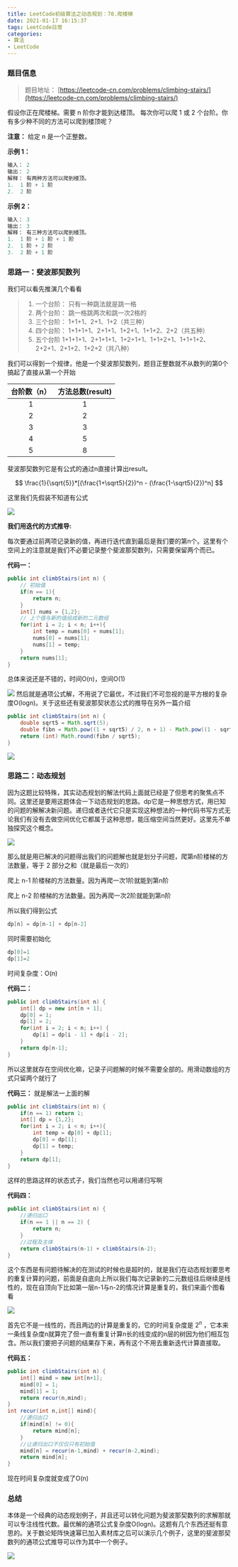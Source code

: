 ```yaml
---
title: LeetCode初级算法之动态规划：70.爬楼梯
date: 2021-01-17 16:15:37
tags: LeetCode日常
categories: 
- 算法
- LeetCode
---
```


### 题目信息
> 题目地址： [https://leetcode-cn.com/problems/climbing-stairs/](https://leetcode-cn.com/problems/climbing-stairs/)

假设你正在爬楼梯。需要 n 阶你才能到达楼顶。<!--more-->
每次你可以爬 1 或 2 个台阶。你有多少种不同的方法可以爬到楼顶呢？

**注意：** 给定 n 是一个正整数。

**示例 1：**
```java
输入： 2
输出： 2
解释： 有两种方法可以爬到楼顶。
1.  1 阶 + 1 阶
2.  2 阶
```
**示例 2：**
```java
输入： 3
输出： 3
解释： 有三种方法可以爬到楼顶。
1.  1 阶 + 1 阶 + 1 阶
2.  1 阶 + 2 阶
3.  2 阶 + 1 阶
```

### 思路一：斐波那契数列

我们可以看先推演几个看看

>1. 一个台阶：
>只有一种跳法就是跳一格
>2. 两个台阶：
>跳一格跳两次和跳一次2格的
>3. 三个台阶：
>1+1+1、2+1、1+2（共三种）
>4. 四个台阶：
>1+1+1+1、2+1+1、1+2+1、1+1+2、2+2（共五种）
>5. 五个台阶
>1+1+1+1、2+1+1+1、1+2+1+1、1+1+2+1、1+1+1+2、2+2+1、2+1+2、1+2+2（共八种）

我们可以得到一个规律，他是一个斐波那契数列，题目正整数就不从数列的第0个搞起了直接从第一个开始

| 台阶数（n） | 方法总数(result) |
| :---------: | :--------------: |
|      1      |        1         |
|      2      |        2         |
|      3      |        3         |
|      4      |        5         |
|      5      |        8         |

斐波那契数列它是有公式的通过n直接计算出result。

$$
\frac{1}{\sqrt{5}}*[(\frac{1+\sqrt5}{2})^n - (\frac{1-\sqrt5}{2})^n]
$$

这里我们先假装不知道有公式

![](https://gitee-blogimage.oss-cn-beijing.aliyuncs.com/blogImage/%E7%88%AC%E6%A5%BC%E6%A2%AF/b1.jpg)

**我们用迭代的方式推导:**

每次要通过前两项记录新的值，再进行迭代直到最后是我们要的第n个。这里有个空间上的注意就是我们不必要记录整个斐波那契数列，只需要保留两个而已。

**代码一：**

```java
public int climbStairs(int n) {
    // 初始值
    if(n == 1){
        return n;
    }
    int[] nums = {1,2};
    // 上个值与新的值组成新的二元数组
    for(int i = 2; i < n; i++){
        int temp = nums[0] + nums[1];
        nums[0] = nums[1];
        nums[1] = temp;
    }
    return nums[1];
}
```

总体来说还是不错的，时间O(n)，空间O(1)

![](https://gitee-blogimage.oss-cn-beijing.aliyuncs.com/blogImage/%E7%88%AC%E6%A5%BC%E6%A2%AF/j1.png)
然后就是通项公式解，不用说了它最优，不过我们不可忽视的是平方根的复杂度O(logn)。关于这些还有斐波那契状态公式的推导在另外一篇介绍

```java
public int climbStairs(int n) {
    double sqrt5 = Math.sqrt(5);
    double fibn = Math.pow((1 + sqrt5) / 2, n + 1) - Math.pow((1 - sqrt5) / 2, n + 1);
    return (int) Math.round(fibn / sqrt5);
}
```

![](https://gitee-blogimage.oss-cn-beijing.aliyuncs.com/blogImage/%E7%88%AC%E6%A5%BC%E6%A2%AF/j2.png)

### 思路二：动态规划

因为这题比较特殊，其实动态规划的解法代码上面就已经是了但思考的聚焦点不同。这里还是要用这题体会一下动态规划的思路。dp它是一种思想方式，用已知的问题的解解决新问题。递归或者迭代它只是实现这种想法的一种代码书写方式无论我们有没有去做空间优化它都属于这种思想，能压缩空间当然更好。这里先不单独探究这个概念。

![](https://gitee-blogimage.oss-cn-beijing.aliyuncs.com/blogImage/%E7%88%AC%E6%A5%BC%E6%A2%AF/b4.jpg)

那么就是用已解决的问题得出我们的问题解也就是划分子问题，爬第n阶楼梯的方法数量，等于 2 部分之和（就是最后一次的）

爬上 n-1 阶楼梯的方法数量。因为再爬一次1阶就能到第n阶

爬上 n-2 阶楼梯的方法数量。因为再爬一次2阶就能到第n阶

所以我们得到公式
```java
dp[n] = dp[n-1] + dp[n-2]
```
同时需要初始化 
```java
dp[0]=1
dp[1]=2
```
时间复杂度：O(n)

**代码二：**
```java
public int climbStairs(int n) {
    int[] dp = new int[n + 1];
    dp[0] = 1;
    dp[1] = 2;
    for(int i = 2; i < n; i++) {
        dp[i] = dp[i - 1] + dp[i - 2];
    }
    return dp[n-1];
}
```
所以这里就存在空间优化嘛，记录子问题解的时候不需要全部的。用滑动数组的方式只留两个就行了

**代码三：** 就是解法一上面的解
```java
public int climbStairs(int n) {
    if(n == 1) return 1;
    int[] dp = {1,2};
    for(int i = 2; i < n; i++){
        int temp = dp[0] + dp[1];
        dp[0] = dp[1];
        dp[1] = temp;
    }
    return dp[1];
}
```

这样的思路这样的状态式子，我们当然也可以用递归写啊

**代码四：**
```java
public int climbStairs(int n) {
    //递归出口
    if(n == 1 || n == 2) {
        return n;
    }
    //过程及主体
    return climbStairs(n-1) + climbStairs(n-2);
}
```
这个东西是有问题待解决的在测试的时候也是超时的，就是我们在动态规划要思考的重复计算的问题，前面是自底向上所以我们每次记录新的二元数组往后继续是线性的，现在自顶向下比如第一层n-1与n-2的情况计算是重复的，我们来画个图看看

![](https://gitee-blogimage.oss-cn-beijing.aliyuncs.com/blogImage/%E7%88%AC%E6%A5%BC%E6%A2%AF/1.png)

首先它不是一线性的，而且两边的计算是重复的，它的时间复杂度是 $2^n$ ，它本来一条线复杂度n就算完了但一直有重复计算n长的线变成的n层的树因为他们相互包含。所以我们要把子问题的结果存下来，再有这个不用去重新迭代计算直接取。

**代码五：**
```java
public int climbStairs(int n) {
    int[] mind = new int[n+1];
    mind[0] = 1;
    mind[1] = 1;
    return recur(n,mind);
}
int recur(int n,int[] mind){
    //递归出口
    if(mind[n] != 0){
        return mind[n];
    }
    //让递归出口不仅仅只有初始值
    mind[n] = recur(n-1,mind) + recur(n-2,mind);
    return mind[n];
}
```
现在时间复杂度就变成了O(n)

### 总结
本体是一个经典的动态规划例子，并且还可以转化问题为斐波那契数列的求解那就可以专注线性代数。最优解的通项公式复杂度O(logn)。这题有几个东西还挺有意思的。关于数论矩阵快速幂已加入素材库之后可以演示几个例子，这里的斐波那契数列的通项公式推导可以作为其中一个例子。

![](https://gitee-blogimage.oss-cn-beijing.aliyuncs.com/blogImage/%E7%88%AC%E6%A5%BC%E6%A2%AF/b3.jpg)